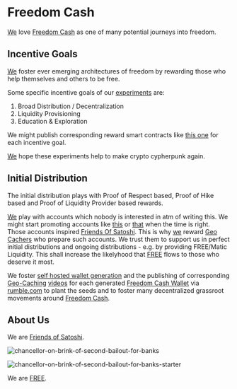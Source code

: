 # Freedom Cash
[We](https://github.com/moniquebaumann/friends-of-satoshi) love [Freedom Cash](https://polygonscan.com/token/0x1Dc4E031e7737455318C77f7515F8Ea8bE280a93) as one of many potential journeys into freedom.   

## Incentive Goals 
[We](https://github.com/moniquebaumann/friends-of-satoshi) foster ever emerging architectures of freedom by rewarding those who help themselves and others to be free.    

Some specific incentive goals of our [experiments](https://github.com/moniquebaumann/experiments-in-decentralized-freedom-technologies) are: 

1. Broad Distribution / Decentralization   
2. Liquidity Provisioning    
3. Education & Exploration   

We might publish corresponding reward smart contracts like [this one](https://polygonscan.com/address/0xf1497128cdB01FbF249e413Bf633125d807Cfdb4) for each incentive goal.

[We](https://github.com/moniquebaumann/friends-of-satoshi) hope these experiments help to make crypto cypherpunk again.  

## Initial Distribution
The initial distribution plays with Proof of Respect based, Proof of Hike based and Proof of Liquidity Provider based rewards.    

[We](https://github.com/moniquebaumann/friends-of-satoshi) play with accounts which nobody is interested in atm of writing this. We might start promoting accounts like [this](https://rumble.com/c/c-5722872/videos) or [that](https://twitter.com/MoniqueBau23778) when the time is right.   
Those accounts inspired [Friends Of Satoshi](https://github.com/moniquebaumann/friends-of-satoshi). This is why [we](https://github.com/moniquebaumann/friends-of-satoshi) reward [Geo Cachers](http://geo-caching.org) who prepare such accounts. We trust them to support us in perfect initial distributions and ongoing distributions - e.g. by providing FREE/Matic Liquidity. This shall increase the likelyhood that [FREE](https://polygonscan.com/address/0x1dc4e031e7737455318c77f7515f8ea8be280a93#tokentxns) flows to those who deserve it most. 
  
We foster [self hosted wallet generation](https://moniquebaumann.github.io/paperwallet-generator) and the publishing of corresponding [Geo-Caching](https://geo-caching.org) [videos](https://rumble.com/c/c-5722872/videos) for each generated [Freedom Cash Wallet](https://moniquebaumann.github.io/paperwallet-generator) via [rumble.com](https://rumble.com) to plant the seeds and to foster many decentralized grassroot movements around [Freedom Cash](https://polygonscan.com/token/0x1dc4e031e7737455318c77f7515f8ea8be280a93#code).  

## About Us 
We are [Friends of Satoshi](https://github.com/moniquebaumann/friends-of-satoshi). 
  
![chancellor-on-brink-of-second-bailout-for-banks](https://github.com/moniquebaumann/freedom-cash-bot/assets/160405077/a8fd8989-a8d1-4a9d-9dc1-bd0f24196773)

![chancellor-on-brink-of-second-bailout-for-banks-starter](https://github.com/moniquebaumann/freedom-cash-bot/assets/160405077/1ed00195-9738-45bf-a807-4dff034947ff)

  
We are [FREE](https://polygonscan.com/address/0x1dc4e031e7737455318c77f7515f8ea8be280a93#tokentxns).   
